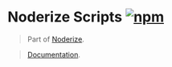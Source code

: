 # Noderize Scripts [![npm](https://img.shields.io/npm/v/noderize-scripts.svg)](https://www.npmjs.com/package/noderize-scripts)

> Part of [Noderize](https://github.com/Cretezy/Noderize).

> [Documentation](https://noderize.js.org).